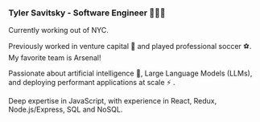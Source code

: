### Tyler Savitsky - Software Engineer 👾👾👾

Currently working out of NYC.

Previously worked in venture capital 🚀 and played professional soccer ⚽.  My favorite team is Arsenal!

Passionate about artificial intelligence 🤖, Large Language Models (LLMs), and deploying performant applications at scale ⚡ .

Deep expertise in JavaScript, with experience in React, Redux, Node.js/Express, SQL and NoSQL.

<!--
**booleanmagus/booleanmagus** is a ✨ _special_ ✨ repository because its `README.md` (this file) appears on your GitHub profile.

Here are some ideas to get you started:

- 🔭 I’m currently working on ...
- 🌱 I’m currently learning ...
- 👯 I’m looking to collaborate on ...
- 🤔 I’m looking for help with ...
- 💬 Ask me about ...
- 📫 How to reach me: ...
- 😄 Pronouns: ...
- ⚡ Fun fact: ...
-->

